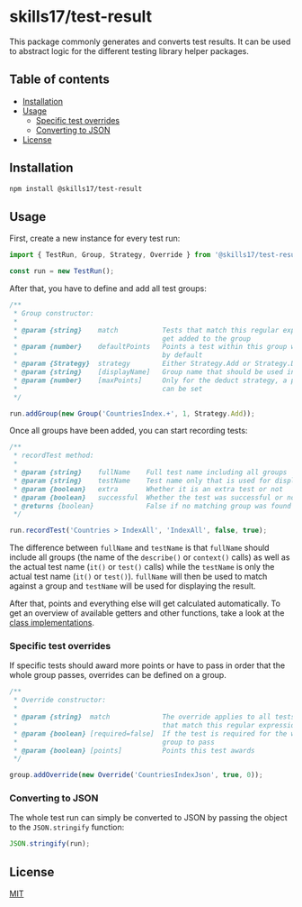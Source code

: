 # skills17/test-result

This package commonly generates and converts test results.
It can be used to abstract logic for the different testing library helper packages.

## Table of contents

- [Installation](#installation)
- [Usage](#usage)
  - [Specific test overrides](#specific-test-overrides)
  - [Converting to JSON](#converting-to-json)
- [License](#license)

## Installation

```bash
npm install @skills17/test-result
```

## Usage

First, create a new instance for every test run:

```typescript
import { TestRun, Group, Strategy, Override } from '@skills17/test-result';

const run = new TestRun();
```

After that, you have to define and add all test groups:

```typescript
/**
 * Group constructor:
 *
 * @param {string}    match           Tests that match this regular expression
 *                                    get added to the group
 * @param {number}    defaultPoints   Points a test within this group will award
 *                                    by default
 * @param {Strategy}  strategy        Either Strategy.Add or Strategy.Deduct
 * @param {string}    [displayName]   Group name that should be used in outputs
 * @param {number}    [maxPoints]     Only for the deduct strategy, a point maximum
 *                                    can be set
 */

run.addGroup(new Group('CountriesIndex.+', 1, Strategy.Add));
```

Once all groups have been added, you can start recording tests:

```typescript
/**
 * recordTest method:
 *
 * @param {string}    fullName    Full test name including all groups
 * @param {string}    testName    Test name only that is used for display
 * @param {boolean}   extra       Whether it is an extra test or not
 * @param {boolean}   successful  Whether the test was successful or not
 * @returns {boolean}             False if no matching group was found
 */

run.recordTest('Countries > IndexAll', 'IndexAll', false, true);
```

The difference between `fullName` and `testName` is that `fullName` should include all groups
(the name of the `describe()` or `context()` calls) as well as the actual test name
(`it()` or `test()` calls) while the `testName` is only the actual test name (`it()` or `test()`).
`fullName` will then be used to match against a group and `testName` will be used for displaying
the result.

After that, points and everything else will get calculated automatically.
To get an overview of available getters and other functions, take a look at the [class implementations](https://github.com/skills17/test-result/tree/master/src).

### Specific test overrides

If specific tests should award more points or have to pass in order that the whole group passes,
overrides can be defined on a group.

```typescript
/**
 * Override constructor:
 *
 * @param {string}  match             The override applies to all tests
 *                                    that match this regular expression
 * @param {boolean} [required=false]  If the test is required for the whole
 *                                    group to pass
 * @param {boolean} [points]          Points this test awards
 */

group.addOverride(new Override('CountriesIndexJson', true, 0));
```

### Converting to JSON

The whole test run can simply be converted to JSON by passing the object to the `JSON.stringify` function:
```typescript
JSON.stringify(run);
```

## License

[MIT](https://github.com/skills17/test-result/blob/master/LICENSE)
